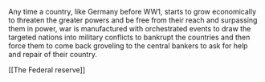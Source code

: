 Any time a country, like Germany before WW1, starts to grow economically to threaten the greater powers and be free from their reach and surpassing them in power, war is manufactured with orchestrated events to draw the targeted nations into military conflicts to bankrupt the countries and then force them to come back groveling to the central bankers to ask for help and repair of their country.

[[The Federal reserve]]